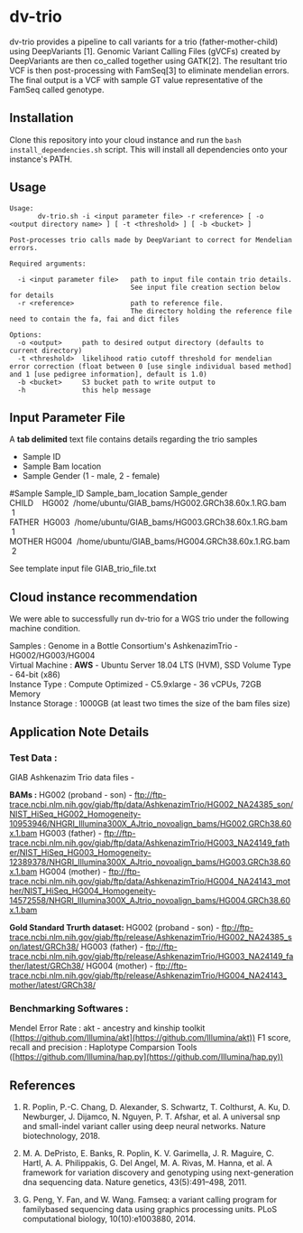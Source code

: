 
# dv-trio

dv-trio provides a pipeline to call variants for a trio (father-mother-child) using DeepVariants [1]. Genomic Variant Calling Files (gVCFs) created by DeepVariants are then co_called together using GATK[2]. The resultant trio VCF is then post-processing with FamSeq[3] to eliminate mendelian errors. The final output is a VCF with sample GT value representative of the FamSeq called genotype.

## Installation
Clone this repository into your cloud instance and run the `bash install_dependencies.sh` script. This will install all dependencies onto your instance's PATH.

## Usage
```
Usage:
       dv-trio.sh -i <input parameter file> -r <reference> [ -o <output directory name> ] [ -t <threshold> ] [ -b <bucket> ]

Post-processes trio calls made by DeepVariant to correct for Mendelian errors.

Required arguments:

  -i <input parameter file>   path to input file contain trio details. 
                              See input file creation section below for details
  -r <reference>              path to reference file. 
                              The directory holding the reference file need to contain the fa, fai and dict files

Options:
  -o <output>     path to desired output directory (defaults to current directory)
  -t <threshold>  likelihood ratio cutoff threshold for mendelian error correction (float between 0 [use single individual based method] and 1 [use pedigree information], default is 1.0)
  -b <bucket>     S3 bucket path to write output to
  -h              this help message
```
## Input Parameter File
A **tab delimited** text file contains details regarding the trio samples

 - Sample ID
 - Sample Bam location 
 - Sample Gender (1 - male, 2 - female)

#Sample&nbsp;Sample_ID&nbsp;Sample_bam_location&nbsp;Sample_gender  
CHILD&nbsp;&nbsp;&nbsp;&nbsp;HG002 &nbsp;/home/ubuntu/GIAB_bams/HG002.GRCh38.60x.1.RG.bam &nbsp;1  
FATHER&nbsp;&nbsp;HG003 &nbsp;/home/ubuntu/GIAB_bams/HG003.GRCh38.60x.1.RG.bam &nbsp;1  
MOTHER&nbsp;HG004 &nbsp;/home/ubuntu/GIAB_bams/HG004.GRCh38.60x.1.RG.bam &nbsp;2  

See template input file GIAB_trio_file.txt

## Cloud instance recommendation
We were able to successfully run dv-trio for a WGS trio under the following machine condition.

Samples : Genome in a Bottle Consortium's AshkenazimTrio - HG002/HG003/HG004  
Virtual Machine :  **AWS** - Ubuntu Server 18.04 LTS (HVM), SSD Volume Type - 64-bit (x86)  
Instance Type : Compute Optimized - C5.9xlarge - 36 vCPUs, 72GB Memory  
Instance Storage : 1000GB (at least two times the size of the bam files size)   

## Application Note Details

### Test Data :

GIAB Ashkenazim Trio data files - 

**BAMs :** 
HG002 (proband - son) - ftp://ftp-trace.ncbi.nlm.nih.gov/giab/ftp/data/AshkenazimTrio/HG002_NA24385_son/NIST_HiSeq_HG002_Homogeneity-10953946/NHGRI_Illumina300X_AJtrio_novoalign_bams/HG002.GRCh38.60x.1.bam
HG003 (father) - ftp://ftp-trace.ncbi.nlm.nih.gov/giab/ftp/data/AshkenazimTrio/HG003_NA24149_father/NIST_HiSeq_HG003_Homogeneity-12389378/NHGRI_Illumina300X_AJtrio_novoalign_bams/HG003.GRCh38.60x.1.bam
HG004 (mother) - ftp://ftp-trace.ncbi.nlm.nih.gov/giab/ftp/data/AshkenazimTrio/HG004_NA24143_mother/NIST_HiSeq_HG004_Homogeneity-14572558/NHGRI_Illumina300X_AJtrio_novoalign_bams/HG004.GRCh38.60x.1.bam

**Gold Standard Trurth dataset:**
HG002 (proband - son) - ftp://ftp-trace.ncbi.nlm.nih.gov/giab/ftp/release/AshkenazimTrio/HG002_NA24385_son/latest/GRCh38/
HG003 (father) - ftp://ftp-trace.ncbi.nlm.nih.gov/giab/ftp/release/AshkenazimTrio/HG003_NA24149_father/latest/GRCh38/
HG004 (mother) - ftp://ftp-trace.ncbi.nlm.nih.gov/giab/ftp/release/AshkenazimTrio/HG004_NA24143_mother/latest/GRCh38/


### Benchmarking Softwares :

Mendel Error Rate : akt - ancestry and kinship toolkit ([https://github.com/Illumina/akt](https://github.com/Illumina/akt))
F1 score, recall and precision :  Haplotype Comparsion Tools ([https://github.com/Illumina/hap.py](https://github.com/Illumina/hap.py))  

## References 

 1. R. Poplin, P.-C. Chang, D. Alexander, S. Schwartz, T. Colthurst, A. Ku, D. Newburger,
J. Dijamco, N. Nguyen, P. T. Afshar, et al. A universal snp and small-indel
variant caller using deep neural networks. Nature biotechnology, 2018.
 
 2. M. A. DePristo, E. Banks, R. Poplin, K. V. Garimella, J. R. Maguire, C. Hartl, A. A.
Philippakis, G. Del Angel, M. A. Rivas, M. Hanna, et al. A framework for variation
discovery and genotyping using next-generation dna sequencing data. Nature genetics,
43(5):491–498, 2011. 
 3. G. Peng, Y. Fan, and W. Wang. Famseq: a variant calling program for familybased
sequencing data using graphics processing units. PLoS computational biology,
10(10):e1003880, 2014.
